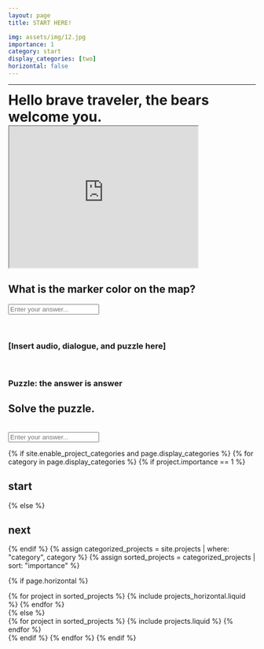 ```yaml
---
layout: page
title: START HERE!

img: assets/img/12.jpg
importance: 1
category: start
display_categories: [two]
horizontal: false
---
```


---

<div class="centerthat row">
  <span style="font-size:2em;"><b>Hello brave traveler, the bears welcome you.</b> </span>

  <iframe src="https://www.google.com/maps/d/u/0/embed?mid=1c-NVS8Yufc045DR5Pyh072xz5m2k9iA&ehbc=2E312F" width="384" height="288"></iframe>
<br>

<h2> What is the marker color on the map? </h2>
  <form baer-key="hotel-palace-puzzle">
    <input placeholder="Enter your answer...">
  </form>
</div>

<div class="projects d-none centerthat" baer-content="hotel-palace-puzzle">
  <br>
  <h3>[Insert audio, dialogue, and puzzle here]</h3>
  <br>
  <h3>Puzzle: the answer is answer</h3>

  <h2> Solve the puzzle.</h2><br>
  <form baer-key="hotel-palace-leave">
    <input placeholder="Enter your answer...">
  </form>
</div>

<!-- pages/projects.md -->
<div class="projects d-none" baer-content="hotel-palace-leave">
{% if site.enable_project_categories and page.display_categories %}
  <!-- Display categorized projects -->
  {% for category in page.display_categories %}
 <!-- <a id="{{ category }}" href=".#{{ category }}">-->
  {% if project.importance == 1 %}
      <h2 class="category">start</h2>
  {% else %}
    <h2 class="category">next</h2>
  {% endif %}
 <!-- </a>-->
    {% assign categorized_projects = site.projects | where: "category", category %}
    {% assign sorted_projects = categorized_projects | sort: "importance" %}
  
  <!-- Generate cards for each project -->
  {% if page.horizontal %}
  <div class="container centerthat">
    <div class="row row-cols-1 row-cols-md-2">
    {% for project in sorted_projects %}
      {% include projects_horizontal.liquid %}
    {% endfor %}
    </div>
  </div>
  {% else %}
  <div class="row row-cols-1 row-cols-md-3 centerthat">
    {% for project in sorted_projects %}
      {% include projects.liquid %}
    {% endfor %}
  </div>
  {% endif %}
  {% endfor %}
{% endif %}
</div>
